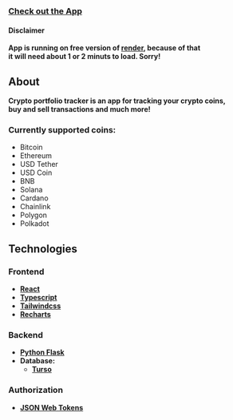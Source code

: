 ### <a href="https://crypto-portfolio-tracker-45ch.onrender.com" target="_blank"> Check out the App </a>
#### Disclaimer
**App is running on free version of <a href="https://render.com/" target="_blank">render</a>, because of that <br> it will need about 1 or 2 minuts to load. Sorry!**
## About
**Crypto portfolio tracker is an app for tracking your crypto coins,<br> buy and sell transactions and much more!**
### Currently supported coins:
- Bitcoin
- Ethereum
- USD Tether
- USD Coin
- BNB
- Solana
- Cardano
- Chainlink
- Polygon
- Polkadot
## Technologies
### Frontend
- **<a href="https://react.dev/" target="_blank">React</a>**
- **<a href="https://www.typescriptlang.org/" target="_blank">Typescript</a>**
- **<a href="https://tailwindcss.com/" target="_blank">Tailwindcss</a>**
- **<a href="https://recharts.org/en-US/" target="_blank">Recharts</a>**
### Backend
- **<a href="https://flask.palletsprojects.com/en/3.0.x/" target="_blank"> Python Flask</a>**
- **Database:**
  - **<a href="https://turso.tech/" target="_blank">Turso</a>**
### Authorization
- **<a href="https://jwt.io/" target="_blank">JSON Web Tokens</a>**
